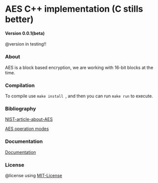 # AES C++ implementation (C stills better)  

#### Version 0.0.1(beta)
   @version in testing!!

### About
  AES is a block based encryption, 
  we are working with 16-bit blocks at the time.

### Compilation
  To compile use  `make install `, and then you can run `make run` to execute.

### Bibliography
	
  [NIST-article-about-AES](https://nvlpubs.nist.gov/nistpubs/fips/nist.fips.197.pdf)

  [AES operation modes](http://ciit.finki.ukim.mk/data/papers/10CiiT/10CiiT-46.pdf)



### Documentation

[Documentation](docs/docs.md)

### License

  @license using [MIT-License](LICENSE)

